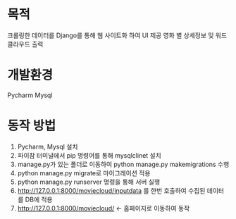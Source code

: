 # 목적
크롤링한 데이터를 Django를 통해 웹 사이트화 하여 UI 제공
영화 별 상세정보 및 워드 클라우드 출력

# 개발환경
Pycharm
Mysql

# 동작 방법
1. Pycharm, Mysql 설치
2. 파이참 터미널에서 pip 명령어를 통해 mysqlclinet 설치
3. manage.py가 있는 폴더로 이동하여 python manage.py makemigrations 수행
3. python manage.py migrate로 마이그레이션 적용
4. python manage.py runserver 명령을 통해 서버 실행
5. http://127.0.0.1:8000/moviecloud/inputdata 를 한번 호출하여 수집된 데이터를 DB에 적용
6. http://127.0.0.1:8000/moviecloud/ <- 홈페이지로 이동하여 동작 
